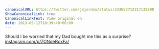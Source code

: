 ```yaml
---
canonicalURL: https://twitter.com/jmjordan/status/333652712317132800
ShowCanonicalLink: true
CanonicalLinkText: View original on
date: 2013-05-12T18:39:40+00:00
---
```

Should I be worried that my Dad bought me this as a surprise? [instagram.com/p/ZONdeBoxFa/](http://instagram.com/p/ZONdeBoxFa/)